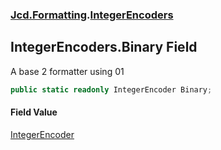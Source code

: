 ### [Jcd.Formatting](Jcd.Formatting.md 'Jcd.Formatting').[IntegerEncoders](Jcd.Formatting.IntegerEncoders.md 'Jcd.Formatting.IntegerEncoders')

## IntegerEncoders.Binary Field

A base 2 formatter using 01

```csharp
public static readonly IntegerEncoder Binary;
```

#### Field Value
[IntegerEncoder](Jcd.Formatting.IntegerEncoder.md 'Jcd.Formatting.IntegerEncoder')